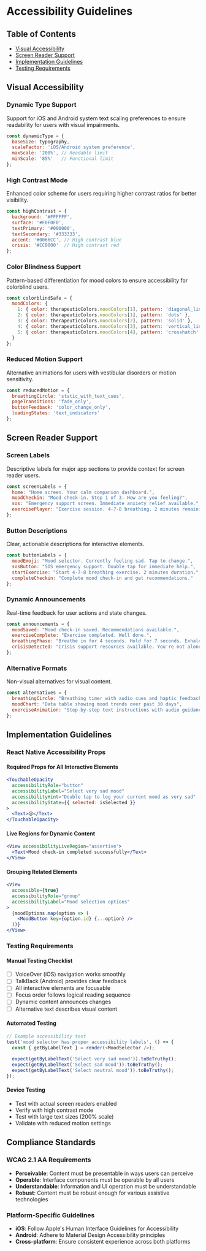 # Accessibility Guidelines

## Table of Contents
- [Visual Accessibility](#visual-accessibility)
- [Screen Reader Support](#screen-reader-support)
- [Implementation Guidelines](#implementation-guidelines)
- [Testing Requirements](#testing-requirements)

## Visual Accessibility

### Dynamic Type Support
Support for iOS and Android system text scaling preferences to ensure readability for users with visual impairments.

```javascript
const dynamicType = {
  baseSize: typography,
  scaleFactor: 'iOS/Android system preference',
  maxScale: '200%', // Readable limit
  minScale: '85%'   // Functional limit
};
```

### High Contrast Mode
Enhanced color scheme for users requiring higher contrast ratios for better visibility.

```javascript
const highContrast = {
  background: '#FFFFFF',
  surface: '#F0F0F0', 
  textPrimary: '#000000',
  textSecondary: '#333333',
  accent: '#0066CC', // High contrast blue
  crisis: '#CC0000'  // High contrast red
};
```

### Color Blindness Support
Pattern-based differentiation for mood colors to ensure accessibility for colorblind users.

```javascript
const colorblindSafe = {
  moodColors: {
    1: { color: therapeuticColors.moodColors[1], pattern: 'diagonal_lines' },
    2: { color: therapeuticColors.moodColors[1], pattern: 'dots' },
    3: { color: therapeuticColors.moodColors[2], pattern: 'solid' },
    4: { color: therapeuticColors.moodColors[3], pattern: 'vertical_lines' },
    5: { color: therapeuticColors.moodColors[4], pattern: 'crosshatch' }
  }
};
```

### Reduced Motion Support
Alternative animations for users with vestibular disorders or motion sensitivity.

```javascript
const reducedMotion = {
  breathingCircle: 'static_with_text_cues',
  pageTransitions: 'fade_only',
  buttonFeedback: 'color_change_only',
  loadingStates: 'text_indicators'
};
```

## Screen Reader Support

### Screen Labels
Descriptive labels for major app sections to provide context for screen reader users.

```javascript
const screenLabels = {
  home: "Home screen. Your calm companion dashboard.",
  moodCheckin: "Mood check-in. Step 1 of 3. How are you feeling?",
  sos: "Emergency support screen. Immediate anxiety relief available.",
  exercisePlayer: "Exercise session. 4-7-8 breathing. 2 minutes remaining."
};
```

### Button Descriptions
Clear, actionable descriptions for interactive elements.

```javascript
const buttonLabels = {
  moodEmoji: "Mood selector. Currently feeling sad. Tap to change.",
  sosButton: "SOS emergency support. Double tap for immediate help.",
  startExercise: "Start 4-7-8 breathing exercise. 2 minutes duration.",
  completeCheckin: "Complete mood check-in and get recommendations."
};
```

### Dynamic Announcements
Real-time feedback for user actions and state changes.

```javascript
const announcements = {
  moodSaved: "Mood check-in saved. Recommendations available.",
  exerciseComplete: "Exercise completed. Well done.",
  breathingPhase: "Breathe in for 4 seconds. Hold for 7 seconds. Exhale for 8 seconds.",
  crisisDetected: "Crisis support resources available. You're not alone."
};
```

### Alternative Formats
Non-visual alternatives for visual content.

```javascript
const alternatives = {
  breathingCircle: "Breathing timer with audio cues and haptic feedback",
  moodChart: "Data table showing mood trends over past 30 days",
  exerciseAnimation: "Step-by-step text instructions with audio guidance"
};
```

## Implementation Guidelines

### React Native Accessibility Props

#### Required Props for All Interactive Elements
```jsx
<TouchableOpacity
  accessibilityRole="button"
  accessibilityLabel="Select very sad mood"
  accessibilityHint="Double tap to log your current mood as very sad"
  accessibilityState={{ selected: isSelected }}
>
  <Text>😢</Text>
</TouchableOpacity>
```

#### Live Regions for Dynamic Content
```jsx
<View accessibilityLiveRegion="assertive">
  <Text>Mood check-in completed successfully</Text>
</View>
```

#### Grouping Related Elements
```jsx
<View 
  accessible={true}
  accessibilityRole="group"
  accessibilityLabel="Mood selection options"
>
  {moodOptions.map(option => (
    <MoodButton key={option.id} {...option} />
  ))}
</View>
```

### Testing Requirements

#### Manual Testing Checklist
- [ ] VoiceOver (iOS) navigation works smoothly
- [ ] TalkBack (Android) provides clear feedback
- [ ] All interactive elements are focusable
- [ ] Focus order follows logical reading sequence
- [ ] Dynamic content announces changes
- [ ] Alternative text describes visual content

#### Automated Testing
```javascript
// Example accessibility test
test('mood selector has proper accessibility labels', () => {
  const { getByLabelText } = render(<MoodSelector />);
  
  expect(getByLabelText('Select very sad mood')).toBeTruthy();
  expect(getByLabelText('Select sad mood')).toBeTruthy();
  expect(getByLabelText('Select neutral mood')).toBeTruthy();
});
```

#### Device Testing
- Test with actual screen readers enabled
- Verify with high contrast mode
- Test with large text sizes (200% scale)
- Validate with reduced motion settings

## Compliance Standards

### WCAG 2.1 AA Requirements
- **Perceivable**: Content must be presentable in ways users can perceive
- **Operable**: Interface components must be operable by all users
- **Understandable**: Information and UI operation must be understandable
- **Robust**: Content must be robust enough for various assistive technologies

### Platform-Specific Guidelines
- **iOS**: Follow Apple's Human Interface Guidelines for Accessibility
- **Android**: Adhere to Material Design Accessibility principles
- **Cross-platform**: Ensure consistent experience across both platforms
